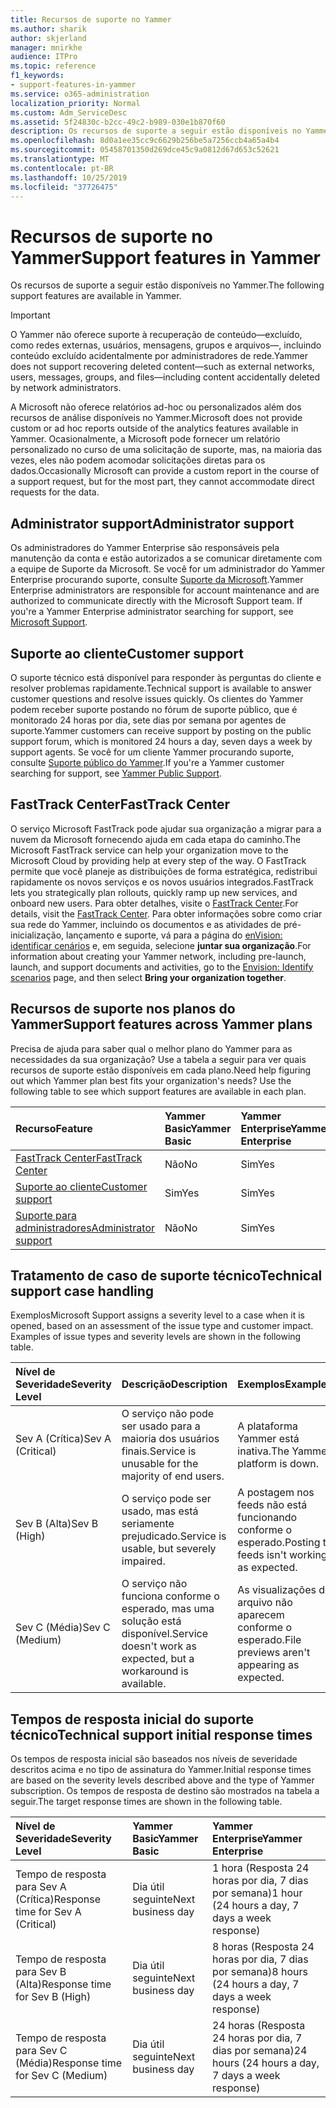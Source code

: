 ```yaml
---
title: Recursos de suporte no Yammer
ms.author: sharik
author: skjerland
manager: mnirkhe
audience: ITPro
ms.topic: reference
f1_keywords:
- support-features-in-yammer
ms.service: o365-administration
localization_priority: Normal
ms.custom: Adm_ServiceDesc
ms.assetid: 5f24830c-b2cc-49c2-b989-030e1b870f60
description: Os recursos de suporte a seguir estão disponíveis no Yammer.
ms.openlocfilehash: 8d0a1ee35cc9c6629b256be5a7256ccb4a65a4b4
ms.sourcegitcommit: 05458701350d269dce45c9a0812d67d653c52621
ms.translationtype: MT
ms.contentlocale: pt-BR
ms.lasthandoff: 10/25/2019
ms.locfileid: "37726475"
---
```

# <a name="support-features-in-yammer"></a><span data-ttu-id="6dbbf-103">Recursos de suporte no Yammer</span><span class="sxs-lookup"><span data-stu-id="6dbbf-103">Support features in Yammer</span></span>

<span data-ttu-id="6dbbf-104">Os recursos de suporte a seguir estão disponíveis no Yammer.</span><span class="sxs-lookup"><span data-stu-id="6dbbf-104">The following support features are available in Yammer.</span></span>
  
> [!IMPORTANT]
> <span data-ttu-id="6dbbf-105">O Yammer não oferece suporte à recuperação de conteúdo&mdash;excluído, como redes externas, usuários, mensagens, grupos e arquivos&mdash;, incluindo conteúdo excluído acidentalmente por administradores de rede.</span><span class="sxs-lookup"><span data-stu-id="6dbbf-105">Yammer does not support recovering deleted content&mdash;such as external networks, users, messages, groups, and files&mdash;including content accidentally deleted by network administrators.</span></span>
>
> <span data-ttu-id="6dbbf-106">A Microsoft não oferece relatórios ad-hoc ou personalizados além dos recursos de análise disponíveis no Yammer.</span><span class="sxs-lookup"><span data-stu-id="6dbbf-106">Microsoft does not provide custom or ad hoc reports outside of the analytics features available in Yammer.</span></span> <span data-ttu-id="6dbbf-107">Ocasionalmente, a Microsoft pode fornecer um relatório personalizado no curso de uma solicitação de suporte, mas, na maioria das vezes, eles não podem acomodar solicitações diretas para os dados.</span><span class="sxs-lookup"><span data-stu-id="6dbbf-107">Occasionally Microsoft can provide a custom report in the course of a support request, but for the most part, they cannot accommodate direct requests for the data.</span></span>

## <a name="administrator-support"></a><span data-ttu-id="6dbbf-108">Administrator support</span><span class="sxs-lookup"><span data-stu-id="6dbbf-108">Administrator support</span></span>

<span data-ttu-id="6dbbf-p102">Os administradores do Yammer Enterprise são responsáveis pela manutenção da conta e estão autorizados a se comunicar diretamente com a equipe de Suporte da Microsoft. Se você for um administrador do Yammer Enterprise procurando suporte, consulte [Suporte da Microsoft](https://go.microsoft.com/fwlink/p/?LinkId=330922).</span><span class="sxs-lookup"><span data-stu-id="6dbbf-p102">Yammer Enterprise administrators are responsible for account maintenance and are authorized to communicate directly with the Microsoft Support team. If you're a Yammer Enterprise administrator searching for support, see [Microsoft Support](https://go.microsoft.com/fwlink/p/?LinkId=330922).</span></span>

## <a name="customer-support"></a><span data-ttu-id="6dbbf-111">Suporte ao cliente</span><span class="sxs-lookup"><span data-stu-id="6dbbf-111">Customer support</span></span>

<span data-ttu-id="6dbbf-112">O suporte técnico está disponível para responder às perguntas do cliente e resolver problemas rapidamente.</span><span class="sxs-lookup"><span data-stu-id="6dbbf-112">Technical support is available to answer customer questions and resolve issues quickly.</span></span> <span data-ttu-id="6dbbf-113">Os clientes do Yammer podem receber suporte postando no fórum de suporte público, que é monitorado 24 horas por dia, sete dias por semana por agentes de suporte.</span><span class="sxs-lookup"><span data-stu-id="6dbbf-113">Yammer customers can receive support by posting on the public support forum, which is monitored 24 hours a day, seven days a week by support agents.</span></span> <span data-ttu-id="6dbbf-114">Se você for um cliente Yammer procurando suporte, consulte [Suporte público do Yammer](https://go.microsoft.com/fwlink/p/?LinkId=330921).</span><span class="sxs-lookup"><span data-stu-id="6dbbf-114">If you're a Yammer customer searching for support, see [Yammer Public Support](https://go.microsoft.com/fwlink/p/?LinkId=330921).</span></span>
   
## <a name="fasttrack-center"></a><span data-ttu-id="6dbbf-115">FastTrack Center</span><span class="sxs-lookup"><span data-stu-id="6dbbf-115">FastTrack Center</span></span>

<span data-ttu-id="6dbbf-116">O serviço Microsoft FastTrack pode ajudar sua organização a migrar para a nuvem da Microsoft fornecendo ajuda em cada etapa do caminho.</span><span class="sxs-lookup"><span data-stu-id="6dbbf-116">The Microsoft FastTrack service can help your organization move to the Microsoft Cloud by providing help at every step of the way.</span></span> <span data-ttu-id="6dbbf-117">O FastTrack permite que você planeje as distribuições de forma estratégica, redistribui rapidamente os novos serviços e os novos usuários integrados.</span><span class="sxs-lookup"><span data-stu-id="6dbbf-117">FastTrack lets you strategically plan rollouts, quickly ramp up new services, and onboard new users.</span></span> <span data-ttu-id="6dbbf-118">Para obter detalhes, visite o [FastTrack Center](https://go.microsoft.com/fwlink/?LinkID=518597&amp;clcid=0x409).</span><span class="sxs-lookup"><span data-stu-id="6dbbf-118">For details, visit the [FastTrack Center](https://go.microsoft.com/fwlink/?LinkID=518597&amp;clcid=0x409).</span></span> <span data-ttu-id="6dbbf-119">Para obter informações sobre como criar sua rede do Yammer, incluindo os documentos e as atividades de pré-inicialização, lançamento e suporte, vá para a página do [enVision: identificar cenários](https://fasttrack.microsoft.com/office/envision/identify-scenarios) e, em seguida, selecione **juntar sua organização**.</span><span class="sxs-lookup"><span data-stu-id="6dbbf-119">For information about creating your Yammer network, including pre-launch, launch, and support documents and activities, go to the [Envision: Identify scenarios](https://fasttrack.microsoft.com/office/envision/identify-scenarios) page, and then select **Bring your organization together**.</span></span>

## <a name="support-features-across-yammer-plans"></a><span data-ttu-id="6dbbf-120">Recursos de suporte nos planos do Yammer</span><span class="sxs-lookup"><span data-stu-id="6dbbf-120">Support features across Yammer plans</span></span>

<span data-ttu-id="6dbbf-p105">Precisa de ajuda para saber qual o melhor plano do Yammer para as necessidades da sua organização? Use a tabela a seguir para ver quais recursos de suporte estão disponíveis em cada plano.</span><span class="sxs-lookup"><span data-stu-id="6dbbf-p105">Need help figuring out which Yammer plan best fits your organization's needs? Use the following table to see which support features are available in each plan.</span></span>
  
|<span data-ttu-id="6dbbf-123">**Recurso**</span><span class="sxs-lookup"><span data-stu-id="6dbbf-123">**Feature**</span></span>|<span data-ttu-id="6dbbf-124">**Yammer Basic**</span><span class="sxs-lookup"><span data-stu-id="6dbbf-124">**Yammer Basic**</span></span>|<span data-ttu-id="6dbbf-125">**Yammer Enterprise**</span><span class="sxs-lookup"><span data-stu-id="6dbbf-125">**Yammer Enterprise**</span></span>|
|:-----|:-----|:-----|
|[<span data-ttu-id="6dbbf-126">FastTrack Center</span><span class="sxs-lookup"><span data-stu-id="6dbbf-126">FastTrack Center</span></span>](https://go.microsoft.com/fwlink/?LinkID=518597&amp;clcid=0x409) <br/> |<span data-ttu-id="6dbbf-127">Não</span><span class="sxs-lookup"><span data-stu-id="6dbbf-127">No</span></span>  <br/> |<span data-ttu-id="6dbbf-128">Sim</span><span class="sxs-lookup"><span data-stu-id="6dbbf-128">Yes</span></span>  <br/> |
|[<span data-ttu-id="6dbbf-129">Suporte ao cliente</span><span class="sxs-lookup"><span data-stu-id="6dbbf-129">Customer support</span></span>](support-features-in-yammer.md#customer-support) <br/> |<span data-ttu-id="6dbbf-130">Sim</span><span class="sxs-lookup"><span data-stu-id="6dbbf-130">Yes</span></span>  <br/> |<span data-ttu-id="6dbbf-131">Sim</span><span class="sxs-lookup"><span data-stu-id="6dbbf-131">Yes</span></span>  <br/> |
|[<span data-ttu-id="6dbbf-132">Suporte para administradores</span><span class="sxs-lookup"><span data-stu-id="6dbbf-132">Administrator support</span></span>](support-features-in-yammer.md#administrator-support) <br/> |<span data-ttu-id="6dbbf-133">Não</span><span class="sxs-lookup"><span data-stu-id="6dbbf-133">No</span></span>  <br/> |<span data-ttu-id="6dbbf-134">Sim</span><span class="sxs-lookup"><span data-stu-id="6dbbf-134">Yes</span></span>  <br/> |
 
## <a name="technical-support-case-handling"></a><span data-ttu-id="6dbbf-135">Tratamento de caso de suporte técnico</span><span class="sxs-lookup"><span data-stu-id="6dbbf-135">Technical support case handling</span></span>

<span data-ttu-id="6dbbf-p106">Exemplos</span><span class="sxs-lookup"><span data-stu-id="6dbbf-p106">Microsoft Support assigns a severity level to a case when it is opened, based on an assessment of the issue type and customer impact. Examples of issue types and severity levels are shown in the following table.</span></span> 
  
|<span data-ttu-id="6dbbf-138">**Nível de Severidade**</span><span class="sxs-lookup"><span data-stu-id="6dbbf-138">**Severity Level**</span></span>|<span data-ttu-id="6dbbf-139">**Descrição**</span><span class="sxs-lookup"><span data-stu-id="6dbbf-139">**Description**</span></span>|<span data-ttu-id="6dbbf-140">**Exemplos**</span><span class="sxs-lookup"><span data-stu-id="6dbbf-140">**Examples**</span></span>|
|:-----|:-----|:-----|
|<span data-ttu-id="6dbbf-141">Sev A (Crítica)</span><span class="sxs-lookup"><span data-stu-id="6dbbf-141">Sev A (Critical)</span></span>  <br/> |<span data-ttu-id="6dbbf-142">O serviço não pode ser usado para a maioria dos usuários finais.</span><span class="sxs-lookup"><span data-stu-id="6dbbf-142">Service is unusable for the majority of end users.</span></span>  <br/> |<span data-ttu-id="6dbbf-143">A plataforma Yammer está inativa.</span><span class="sxs-lookup"><span data-stu-id="6dbbf-143">The Yammer platform is down.</span></span>  <br/> |
|<span data-ttu-id="6dbbf-144">Sev B (Alta)</span><span class="sxs-lookup"><span data-stu-id="6dbbf-144">Sev B (High)</span></span>  <br/> |<span data-ttu-id="6dbbf-145">O serviço pode ser usado, mas está seriamente prejudicado.</span><span class="sxs-lookup"><span data-stu-id="6dbbf-145">Service is usable, but severely impaired.</span></span>  <br/> |<span data-ttu-id="6dbbf-146">A postagem nos feeds não está funcionando conforme o esperado.</span><span class="sxs-lookup"><span data-stu-id="6dbbf-146">Posting to feeds isn't working as expected.</span></span>  <br/> |
|<span data-ttu-id="6dbbf-147">Sev C (Média)</span><span class="sxs-lookup"><span data-stu-id="6dbbf-147">Sev C (Medium)</span></span>  <br/> |<span data-ttu-id="6dbbf-148">O serviço não funciona conforme o esperado, mas uma solução está disponível.</span><span class="sxs-lookup"><span data-stu-id="6dbbf-148">Service doesn't work as expected, but a workaround is available.</span></span>  <br/> |<span data-ttu-id="6dbbf-149">As visualizações do arquivo não aparecem conforme o esperado.</span><span class="sxs-lookup"><span data-stu-id="6dbbf-149">File previews aren't appearing as expected.</span></span>  <br/> |

## <a name="technical-support-initial-response-times"></a><span data-ttu-id="6dbbf-150">Tempos de resposta inicial do suporte técnico</span><span class="sxs-lookup"><span data-stu-id="6dbbf-150">Technical support initial response times</span></span>

<span data-ttu-id="6dbbf-151">Os tempos de resposta inicial são baseados nos níveis de severidade descritos acima e no tipo de assinatura do Yammer.</span><span class="sxs-lookup"><span data-stu-id="6dbbf-151">Initial response times are based on the severity levels described above and the type of Yammer subscription.</span></span> <span data-ttu-id="6dbbf-152">Os tempos de resposta de destino são mostrados na tabela a seguir.</span><span class="sxs-lookup"><span data-stu-id="6dbbf-152">The target response times are shown in the following table.</span></span>
  
|<span data-ttu-id="6dbbf-153">**Nível de Severidade**</span><span class="sxs-lookup"><span data-stu-id="6dbbf-153">**Severity Level**</span></span>|<span data-ttu-id="6dbbf-154">**Yammer Basic**</span><span class="sxs-lookup"><span data-stu-id="6dbbf-154">**Yammer Basic**</span></span>|<span data-ttu-id="6dbbf-155">**Yammer Enterprise**</span><span class="sxs-lookup"><span data-stu-id="6dbbf-155">**Yammer Enterprise**</span></span>|
|:-----|:-----|:-----|
|<span data-ttu-id="6dbbf-156">Tempo de resposta para Sev A (Crítica)</span><span class="sxs-lookup"><span data-stu-id="6dbbf-156">Response time for Sev A (Critical)</span></span>  <br/> |<span data-ttu-id="6dbbf-157">Dia útil seguinte</span><span class="sxs-lookup"><span data-stu-id="6dbbf-157">Next business day</span></span>  <br/> |<span data-ttu-id="6dbbf-158">1 hora (Resposta 24 horas por dia, 7 dias por semana)</span><span class="sxs-lookup"><span data-stu-id="6dbbf-158">1 hour (24 hours a day, 7 days a week response)</span></span>  <br/> |
|<span data-ttu-id="6dbbf-159">Tempo de resposta para Sev B (Alta)</span><span class="sxs-lookup"><span data-stu-id="6dbbf-159">Response time for Sev B (High)</span></span>  <br/> |<span data-ttu-id="6dbbf-160">Dia útil seguinte</span><span class="sxs-lookup"><span data-stu-id="6dbbf-160">Next business day</span></span>  <br/> |<span data-ttu-id="6dbbf-161">8 horas (Resposta 24 horas por dia, 7 dias por semana)</span><span class="sxs-lookup"><span data-stu-id="6dbbf-161">8 hours (24 hours a day, 7 days a week response)</span></span>  <br/> |
|<span data-ttu-id="6dbbf-162">Tempo de resposta para Sev C (Média)</span><span class="sxs-lookup"><span data-stu-id="6dbbf-162">Response time for Sev C (Medium)</span></span>  <br/> |<span data-ttu-id="6dbbf-163">Dia útil seguinte</span><span class="sxs-lookup"><span data-stu-id="6dbbf-163">Next business day</span></span>  <br/> |<span data-ttu-id="6dbbf-164">24 horas (Resposta 24 horas por dia, 7 dias por semana)</span><span class="sxs-lookup"><span data-stu-id="6dbbf-164">24 hours (24 hours a day, 7 days a week response)</span></span>  <br/> |
